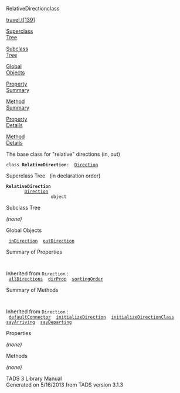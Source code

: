 <span class="title">RelativeDirection</span><span class="type">class</span>

[travel.t](../file/travel.t.html)\[[139](../source/travel.t.html#139)\]

[Superclass  
Tree](#_SuperClassTree_)

[Subclass  
Tree](#_SubClassTree_)

[Global  
Objects](#_ObjectSummary_)

[Property  
Summary](#_PropSummary_)

[Method  
Summary](#_MethodSummary_)

[Property  
Details](#_Properties_)

[Method  
Details](#_Methods_)

<div class="fdesc">

The base class for "relative" directions (in, out)

`class `**`RelativeDirection`**` :   `[`Direction`](../object/Direction.html)

</div>

<span id="_SuperClassTree_"></span>

<div class="mjhd">

<span class="hdln">Superclass Tree</span>   (in declaration order)

</div>

**`RelativeDirection`**  
`         `[`Direction`](../object/Direction.html)  
`                 object`  
<span id="_SubClassTree_"></span>

<div class="mjhd">

<span class="hdln">Subclass Tree</span>  

</div>

*(none)* <span id="_ObjectSummary_"></span>

<div class="mjhd">

<span class="hdln">Global Objects</span>  

</div>

` `[`inDirection`](../object/inDirection.html)`  `[`outDirection`](../object/outDirection.html)`  `
<span id="_PropSummary_"></span>

<div class="mjhd">

<span class="hdln">Summary of Properties</span>  

</div>

` `

Inherited from `Direction` :  
` `[`allDirections`](../object/Direction.html#allDirections)`  `[`dirProp`](../object/Direction.html#dirProp)`  `[`sortingOrder`](../object/Direction.html#sortingOrder)`  `

<span id="_MethodSummary_"></span>

<div class="mjhd">

<span class="hdln">Summary of Methods</span>  

</div>

` `

Inherited from `Direction` :  
` `[`defaultConnector`](../object/Direction.html#defaultConnector)`  `[`initializeDirection`](../object/Direction.html#initializeDirection)`  `[`initializeDirectionClass`](../object/Direction.html#initializeDirectionClass)`  `[`sayArriving`](../object/Direction.html#sayArriving)`  `[`sayDeparting`](../object/Direction.html#sayDeparting)`  `

<span id="_Properties_"></span>

<div class="mjhd">

<span class="hdln">Properties</span>  

</div>

*(none)* <span id="_Methods_"></span>

<div class="mjhd">

<span class="hdln">Methods</span>  

</div>

*(none)*

<div class="ftr">

TADS 3 Library Manual  
Generated on 5/16/2013 from TADS version 3.1.3

</div>
